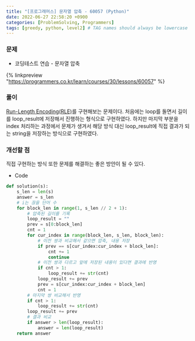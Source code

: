 ```yaml
---
title: "[프로그래머스] 문자열 압축 - 60057 (Python)"
date: 2022-06-27 22:58:20 +0900
categories: [ProblemSolving, Programmers]
tags: [greedy, python, level2] # TAG names should always be lowercase
---
```


### 문제

- 코딩테스트 연습 - 문자열 압축

{% linkpreview "https://programmers.co.kr/learn/courses/30/lessons/60057" %}

### 풀이

[Run-Length Encoding(RLE)](https://en.wikipedia.org/wiki/Run-length_encoding)를 구현해보는 문제이다. 처음에는 loop를 돌면서 길이를 loop_result에 저장해서 진행하는 형식으로 구현하였다. 하지만 마지막 부분을 index 처리하는 과정에서 문제가 생겨서 해당 방식 대신 loop_result에 직접 결과가 되는 string을 저장하는 방식으로 구현하였다.

### 개선할 점

직접 구현하는 방식 또한 문제를 해결하는 좋은 방안이 될 수 있다.

- Code

```python
def solution(s):
    s_len = len(s)
    answer = s_len
    # i는 끊을 단어 수
    for block_len in range(1, s_len // 2 + 1):
        # 압축된 길이를 기록
        loop_result = ""
        prev = s[0:block_len]
        cnt = 1
        for cur_index in range(block_len, s_len, block_len):
            # 이전 쌍과 비교해서 같으면 압축, 내용 저장
            if prev == s[cur_index:cur_index + block_len]:
                cnt += 1
                continue
            # 이전 쌍과 다르고 앞에 저장된 내용이 있다면 결과에 반영
            if cnt > 1:
                loop_result += str(cnt)
            loop_result += prev
            prev = s[cur_index:cur_index + block_len]
            cnt = 1
        # 마지막 쌍 비교해서 반영
        if cnt > 1:
            loop_result += str(cnt)
        loop_result += prev
        # 결과 비교
        if answer > len(loop_result):
            answer = len(loop_result)
    return answer
```
